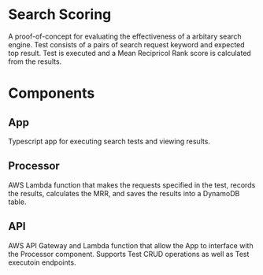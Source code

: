 # Search Scoring

A proof-of-concept for evaluating the effectiveness of a arbitary search engine. Test consists of a pairs of search request keyword and expected top result. Test is executed and a Mean Recipricol Rank score is calculated from the results. 

# Components
## App
Typescript app for executing search tests and viewing results.

## Processor
AWS Lambda function that makes the requests specified in the test, records the results, calculates the MRR, and saves the results into a DynamoDB table.

## API
AWS API Gateway and Lambda function that allow the App to interface with the Processor component. Supports Test CRUD operations as well as Test executoin endpoints.